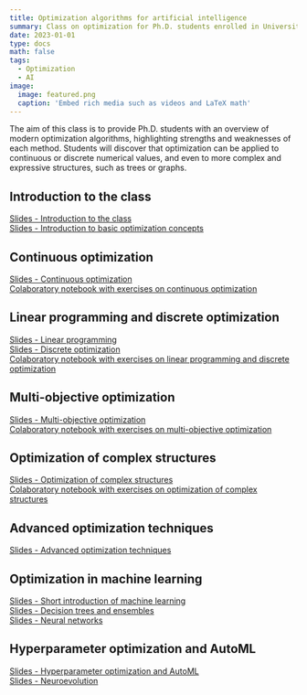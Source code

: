 ```yaml
---
title: Optimization algorithms for artificial intelligence
summary: Class on optimization for Ph.D. students enrolled in Université Paris-Saclay, taught in English 
date: 2023-01-01
type: docs
math: false
tags:
  - Optimization
  - AI
image:
  image: featured.png
  caption: 'Embed rich media such as videos and LaTeX math'
---
```


The aim of this class is to provide Ph.D. students with an overview of modern optimization algorithms, highlighting strengths and weaknesses of each method. Students will discover that optimization can be applied to continuous or discrete numerical values, and even to more complex and expressive structures, such as trees or graphs.

## Introduction to the class
[Slides - Introduction to the class](introduction.pdf)  
[Slides - Introduction to basic optimization concepts](optimization-introduction.pdf)

## Continuous optimization
[Slides - Continuous optimization](optimization-continuous.pdf)  
[Colaboratory notebook with exercises on continuous optimization](https://colab.research.google.com/drive/1xmRg_8g-psw7x5RkXmkuXLGmd7e1OHma?usp=sharing)

## Linear programming and discrete optimization
[Slides - Linear programming](optimization-linear-programming.pdf)  
[Slides - Discrete optimization]()  
[Colaboratory notebook with exercises on linear programming and discrete optimization](https://colab.research.google.com/drive/17Sdc1wMUc-ok8mskWQIxstSIcRsRn9n5?usp=sharing)

## Multi-objective optimization
[Slides - Multi-objective optimization](optimization-multiobjective.pdf)  
[Colaboratory notebook with exercises on multi-objective optimization](https://colab.research.google.com/drive/19j4YHBPJrRIEPb6GeuuQt9FwvmXvoHdr?usp=sharing)

## Optimization of complex structures
[Slides - Optimization of complex structures](optimization-structures.pdf)  
[Colaboratory notebook with exercises on optimization of complex structures](https://colab.research.google.com/drive/1fbTjDXmVItZ_N_RwYmv6sD9EY3hodnM4?usp=sharing)

## Advanced optimization techniques
[Slides - Advanced optimization techniques](optimization-advanced.pdf)

## Optimization in machine learning
[Slides - Short introduction of machine learning](ml-introduction.pdf)  
[Slides - Decision trees and ensembles](ml-decision-trees-ensembles.pdf)  
[Slides - Neural networks](ml-neural-networks.pdf)

## Hyperparameter optimization and AutoML
[Slides - Hyperparameter optimization and AutoML](ml-hyperparameter-optimization-automl.pdf)  
[Slides - Neuroevolution](neuroevolution.pdf)
